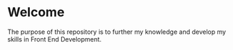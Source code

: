 # Welcome

The purpose of this repository is to further my knowledge and develop my skills in Front End Development.